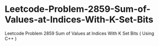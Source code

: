 # Leetcode-Problem-2859-Sum-of-Values-at-Indices-With-K-Set-Bits
Leetcode Problem 2859  Sum of Values at Indices With K Set Bits ( Using C++ )
